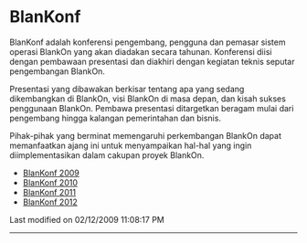 # BlanKonf

BlanKonf adalah konferensi pengembang, pengguna dan pemasar sistem operasi BlankOn yang akan diadakan secara tahunan. Konferensi diisi dengan pembawaan
presentasi dan diakhiri dengan kegiatan teknis seputar pengembangan BlankOn.

Presentasi yang dibawakan berkisar tentang apa yang sedang dikembangkan di BlankOn, visi BlankOn di masa depan, dan kisah sukses penggunaan BlankOn.
Pembawa presentasi ditargetkan beragam mulai dari pengembang hingga kalangan pemerintahan dan bisnis.

Pihak-pihak yang berminat memengaruhi perkembangan BlankOn dapat memanfaatkan ajang ini untuk menyampaikan hal-hal yang ingin diimplementasikan dalam cakupan
proyek BlankOn.

  * [BlanKonf 2009](/Acara/Bangkonf/BlanKonf2009/)
  * [BlanKonf 2010](/Acara/Bangkonf/BlanKonf2010/)
  * [BlanKonf 2011](/Acara/Bangkonf/BlanKonf2011/)
  * [BlanKonf 2012](/Acara/Bangkonf/BlanKonf2012/)

Last modified on 02/12/2009 11:08:17 PM

---
 
